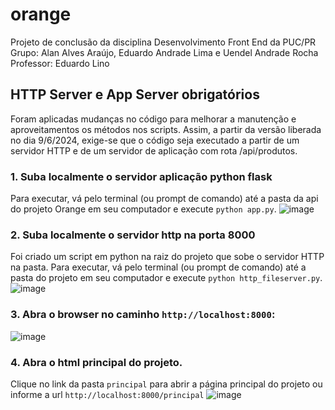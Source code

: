 # orange
Projeto de conclusão da disciplina Desenvolvimento Front End da PUC/PR
Grupo: Alan Alves Araújo, Eduardo Andrade Lima e Uendel Andrade Rocha
Professor: Eduardo Lino

## HTTP Server e App Server obrigatórios
Foram aplicadas mudanças no código para melhorar a manutenção e aproveitamentos os métodos nos scripts. Assim, a partir da versão liberada no dia 9/6/2024, exige-se que o código seja executado a partir de um servidor HTTP e de um servidor de aplicação com rota /api/produtos. 

### 1. Suba localmente o servidor aplicação python flask
Para executar, vá pelo terminal (ou prompt de comando) até a pasta da api do projeto Orange em seu computador e execute `python app.py`. 
![image](https://github.com/uendelrocha/orange/assets/11482478/70a29f7f-30ef-407f-a6e3-6fc7f8e36ada)



### 2. Suba localmente o servidor http na porta 8000
Foi criado um script em python na raiz do projeto que sobe o servidor HTTP na pasta. Para executar, vá pelo terminal (ou prompt de comando) até a pasta do projeto em seu computador e execute `python http_fileserver.py`. 
![image](https://github.com/uendelrocha/orange/assets/11482478/cbb4d4a8-5dfb-4e45-8996-e8157edadf74)



### 3. Abra o browser no caminho `http://localhost:8000`:
![image](https://github.com/uendelrocha/orange/assets/11482478/02b129f5-5af1-4e1a-b352-2e148382ecf0)



### 4. Abra o html principal do projeto. 
Clique no link da pasta `principal` para abrir a página principal do projeto ou informe a url `http://localhost:8000/principal`
![image](https://github.com/uendelrocha/orange/assets/11482478/16efcf50-b350-4505-862c-b62e0ca09333)

